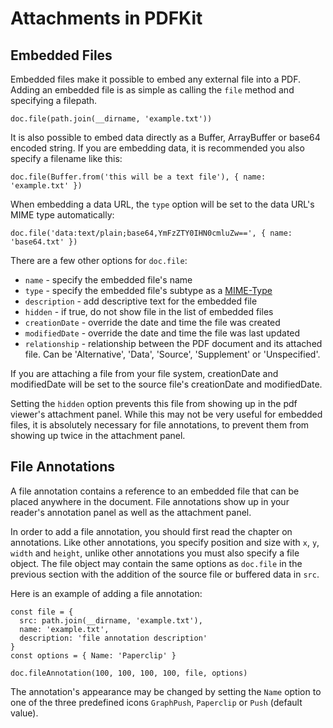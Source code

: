 # Attachments in PDFKit

## Embedded Files

Embedded files make it possible to embed any external file into a PDF.
Adding an embedded file is as simple as calling the `file` method and specifying a filepath.

    doc.file(path.join(__dirname, 'example.txt'))

It is also possible to embed data directly as a Buffer, ArrayBuffer or base64 encoded string.
If you are embedding data, it is recommended you also specify a filename like this:

    doc.file(Buffer.from('this will be a text file'), { name: 'example.txt' })

When embedding a data URL, the `type` option will be set to the data URL's MIME type automatically:

    doc.file('data:text/plain;base64,YmFzZTY0IHN0cmluZw==', { name: 'base64.txt' })

There are a few other options for `doc.file`:

* `name` - specify the embedded file's name
* `type` - specify the embedded file's subtype as a [MIME-Type](https://developer.mozilla.org/en-US/docs/Web/HTTP/Basics_of_HTTP/MIME_types/Common_types)
* `description` - add descriptive text for the embedded file
* `hidden` - if true, do not show file in the list of embedded files
* `creationDate` - override the date and time the file was created
* `modifiedDate` - override the date and time the file was last updated
* `relationship` - relationship between the PDF document and its attached file. Can be 'Alternative', 'Data', 'Source', 'Supplement' or 'Unspecified'.

If you are attaching a file from your file system, creationDate and modifiedDate will be set to the source file's creationDate and modifiedDate.

Setting the `hidden` option prevents this file from showing up in the pdf viewer's attachment panel.
While this may not be very useful for embedded files, it is absolutely necessary for file annotations, to prevent them from showing up twice in the attachment panel.

## File Annotations

A file annotation contains a reference to an embedded file that can be placed anywhere in the document.
File annotations show up in your reader's annotation panel as well as the attachment panel.

In order to add a file annotation, you should first read the chapter on annotations.
Like other annotations, you specify position and size with `x`, `y`, `width` and `height`, unlike other annotations you must also specify a file object.
The file object may contain the same options as `doc.file` in the previous section with the addition of the source file or buffered data in `src`.

Here is an example of adding a file annotation:

    const file = {
      src: path.join(__dirname, 'example.txt'),
      name: 'example.txt',
      description: 'file annotation description'
    }
    const options = { Name: 'Paperclip' }

    doc.fileAnnotation(100, 100, 100, 100, file, options)

The annotation's appearance may be changed by setting the `Name` option to one of the three predefined icons `GraphPush`, `Paperclip` or `Push` (default value).
